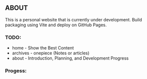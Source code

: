 ## ABOUT

This is a personal website that is currently under development. Build packaging using Vite and deploy on GitHub Pages.

### TODO:

- home - Show the Best Content
- archives - onepiece (Notes or articles)
- about - Introduction, Planning, and Development Progress

### Progess:
